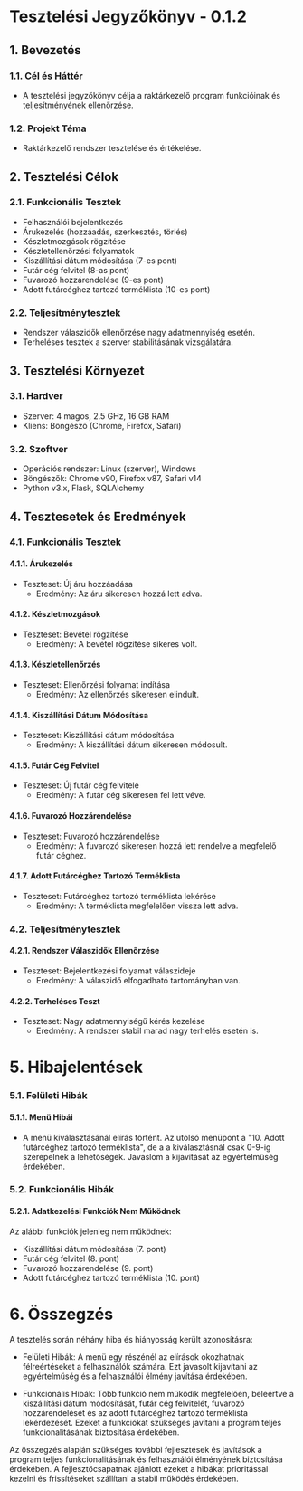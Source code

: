 # Tesztelési Jegyzőkönyv - 0.1.2

## 1. Bevezetés

### 1.1. Cél és Háttér
- A tesztelési jegyzőkönyv célja a raktárkezelő program funkcióinak és teljesítményének ellenőrzése.

### 1.2. Projekt Téma
- Raktárkezelő rendszer tesztelése és értékelése.

## 2. Tesztelési Célok

### 2.1. Funkcionális Tesztek
   - Felhasználói bejelentkezés
   - Árukezelés (hozzáadás, szerkesztés, törlés)
   - Készletmozgások rögzítése
   - Készletellenőrzési folyamatok
   - Kiszállítási dátum módosítása (7-es pont)
   - Futár cég felvitel (8-as pont)
   - Fuvarozó hozzárendelése (9-es pont)
   - Adott futárcéghez tartozó terméklista (10-es pont)

### 2.2. Teljesítménytesztek
   - Rendszer válaszidők ellenőrzése nagy adatmennyiség esetén.
   - Terheléses tesztek a szerver stabilitásának vizsgálatára.

## 3. Tesztelési Környezet

### 3.1. Hardver
   - Szerver: 4 magos, 2.5 GHz, 16 GB RAM
   - Kliens: Böngésző (Chrome, Firefox, Safari)

### 3.2. Szoftver
   - Operációs rendszer: Linux (szerver), Windows
   - Böngészők: Chrome v90, Firefox v87, Safari v14
   - Python v3.x, Flask, SQLAlchemy

## 4. Tesztesetek és Eredmények

### 4.1. Funkcionális Tesztek

#### 4.1.1. Árukezelés
   - Teszteset: Új áru hozzáadása
     - Eredmény: Az áru sikeresen hozzá lett adva.

#### 4.1.2. Készletmozgások
   - Teszteset: Bevétel rögzítése
     - Eredmény: A bevétel rögzítése sikeres volt.

#### 4.1.3. Készletellenőrzés
   - Teszteset: Ellenőrzési folyamat indítása
     - Eredmény: Az ellenőrzés sikeresen elindult.

#### 4.1.4. Kiszállítási Dátum Módosítása
   - Teszteset: Kiszállítási dátum módosítása
     - Eredmény: A kiszállítási dátum sikeresen módosult.

#### 4.1.5. Futár Cég Felvitel
   - Teszteset: Új futár cég felvitele
     - Eredmény: A futár cég sikeresen fel lett véve.

#### 4.1.6. Fuvarozó Hozzárendelése
   - Teszteset: Fuvarozó hozzárendelése
     - Eredmény: A fuvarozó sikeresen hozzá lett rendelve a megfelelő futár céghez.


#### 4.1.7. Adott Futárcéghez Tartozó Terméklista
   - Teszteset: Futárcéghez tartozó terméklista lekérése
     - Eredmény: A terméklista megfelelően vissza lett adva.

### 4.2. Teljesítménytesztek

#### 4.2.1. Rendszer Válaszidők Ellenőrzése
   - Teszteset: Bejelentkezési folyamat válaszideje
     - Eredmény: A válaszidő elfogadható tartományban van.

#### 4.2.2. Terheléses Teszt
   - Teszteset: Nagy adatmennyiségű kérés kezelése
     - Eredmény: A rendszer stabil marad nagy terhelés esetén is.


# 5. Hibajelentések

### 5.1. Felületi Hibák

#### 5.1.1. Menü Hibái
  - A menü kiválasztásánál elírás történt. Az utolsó menüpont a "10. Adott futárcéghez tartozó terméklista", de a a kiválasztásnál csak 0-9-ig szerepelnek a lehetőségek. Javaslom a kijavítását az egyértelműség érdekében.

### 5.2. Funkcionális Hibák
#### 5.2.1. Adatkezelési Funkciók Nem Működnek

Az alábbi funkciók jelenleg nem működnek:

  - Kiszállítási dátum módosítása (7. pont)
  - Futár cég felvitel (8. pont)
  - Fuvarozó hozzárendelése (9. pont)
  - Adott futárcéghez tartozó terméklista (10. pont)

# 6. Összegzés

A tesztelés során néhány hiba és hiányosság került azonosításra:

- Felületi Hibák: A menü egy részénél az elírások okozhatnak félreértéseket a felhasználók számára. Ezt javasolt kijavítani az egyértelműség és a felhasználói élmény javítása érdekében.

- Funkcionális Hibák: Több funkció nem működik megfelelően, beleértve a kiszállítási dátum módosítását, futár cég felvitelét, fuvarozó hozzárendelését és az adott futárcéghez tartozó terméklista lekérdezését. Ezeket a funkciókat szükséges javítani a program teljes funkcionalitásának biztosítása érdekében.

Az összegzés alapján szükséges további fejlesztések és javítások a program teljes funkcionalitásának és felhasználói élményének biztosítása érdekében. A fejlesztőcsapatnak ajánlott ezeket a hibákat prioritással kezelni és frissítéseket szállítani a stabil működés érdekében.







